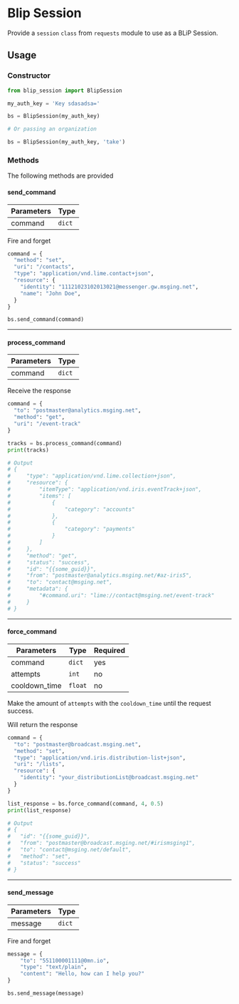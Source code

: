# Blip Session

Provide a `session` `class` from `requests` module to use as a BLiP Session.

## Usage

### Constructor

```python
from blip_session import BlipSession

my_auth_key = 'Key sdasadsa='

bs = BlipSession(my_auth_key)

# Or passing an organization

bs = BlipSession(my_auth_key, 'take')
```

### Methods

The following methods are provided

#### send_command

| Parameters | Type   |
|------------|--------|
| command    | `dict` |

Fire and forget

```python
command = {
  "method": "set",
  "uri": "/contacts",
  "type": "application/vnd.lime.contact+json",
  "resource": {
    "identity": "11121023102013021@messenger.gw.msging.net",
    "name": "John Doe",
  }
}

bs.send_command(command)
```

---

#### process_command

| Parameters | Type   |
|------------|--------|
| command    | `dict` |

Receive the response

```python
command = {
  "to": "postmaster@analytics.msging.net",
  "method": "get",
  "uri": "/event-track"
}

tracks = bs.process_command(command)
print(tracks)

# Output
# {
#     "type": "application/vnd.lime.collection+json",
#     "resource": {
#         "itemType": "application/vnd.iris.eventTrack+json",
#         "items": [
#             {
#                 "category": "accounts"
#             },
#             {
#                 "category": "payments"
#             }
#         ]
#     },
#     "method": "get",
#     "status": "success",
#     "id": "{{some_guid}}",
#     "from": "postmaster@analytics.msging.net/#az-iris5",
#     "to": "contact@msging.net",
#     "metadata": {
#         "#command.uri": "lime://contact@msging.net/event-track"
#     }
# }

```

---

#### force_command

| Parameters    | Type    | Required |
|---------------|---------|----------|
| command       | `dict`  | yes      |
| attempts      | `int`   | no       |
| cooldown_time | `float` | no       |

Make the amount of `attempts` with the `cooldown_time` until the request success.

Will return the response

```python
command = {
  "to": "postmaster@broadcast.msging.net",
  "method": "set",
  "type": "application/vnd.iris.distribution-list+json",
  "uri": "/lists",
  "resource": {
    "identity": "your_distributionList@broadcast.msging.net"
  }
}

list_response = bs.force_command(command, 4, 0.5)
print(list_response)

# Output
# {
#   "id": "{{some_guid}}",
#   "from": "postmaster@broadcast.msging.net/#irismsging1",
#   "to": "contact@msging.net/default",
#   "method": "set",
#   "status": "success"
# }

```

---

#### send_message

| Parameters | Type   |
|------------|--------|
| message    | `dict` |

Fire and forget

```python
message = {
    "to": "551100001111@0mn.io",
    "type": "text/plain",
    "content": "Hello, how can I help you?"
}

bs.send_message(message)
```
